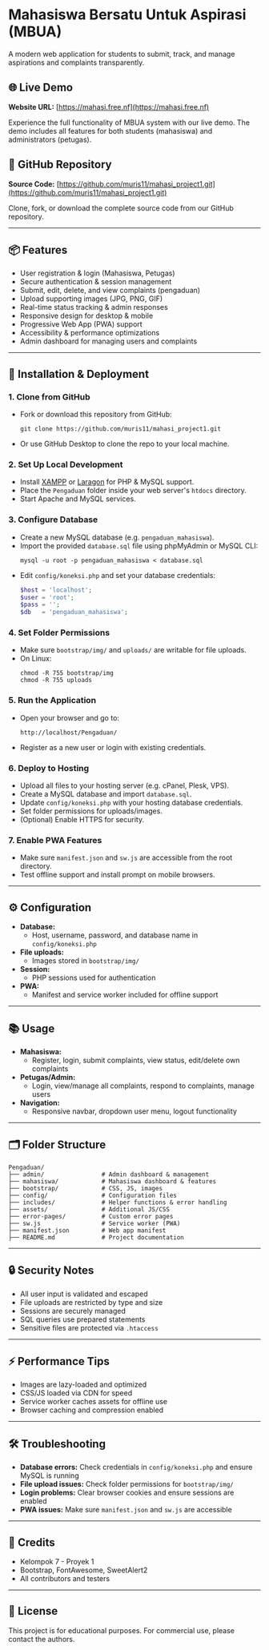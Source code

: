 # Mahasiswa Bersatu Untuk Aspirasi (MBUA)

A modern web application for students to submit, track, and manage aspirations and complaints transparently.

## 🌐 Live Demo

**Website URL:** [https://mahasi.free.nf](https://mahasi.free.nf)

Experience the full functionality of MBUA system with our live demo. The demo includes all features for both students (mahasiswa) and administrators (petugas).

## 📂 GitHub Repository

**Source Code:** [https://github.com/muris11/mahasi_project1.git](https://github.com/muris11/mahasi_project1.git)

Clone, fork, or download the complete source code from our GitHub repository.

---

## 📦 Features

- User registration & login (Mahasiswa, Petugas)
- Secure authentication & session management
- Submit, edit, delete, and view complaints (pengaduan)
- Upload supporting images (JPG, PNG, GIF)
- Real-time status tracking & admin responses
- Responsive design for desktop & mobile
- Progressive Web App (PWA) support
- Accessibility & performance optimizations
- Admin dashboard for managing users and complaints

---

## 🚀 Installation & Deployment

### 1. Clone from GitHub

- Fork or download this repository from GitHub:
  ```
  git clone https://github.com/muris11/mahasi_project1.git
  ```
- Or use GitHub Desktop to clone the repo to your local machine.

### 2. Set Up Local Development

- Install [XAMPP](https://www.apachefriends.org/) or [Laragon](https://laragon.org/) for PHP & MySQL support.
- Place the `Pengaduan` folder inside your web server's `htdocs` directory.
- Start Apache and MySQL services.

### 3. Configure Database

- Create a new MySQL database (e.g. `pengaduan_mahasiswa`).
- Import the provided `database.sql` file using phpMyAdmin or MySQL CLI:
  ```
  mysql -u root -p pengaduan_mahasiswa < database.sql
  ```
- Edit `config/koneksi.php` and set your database credentials:
  ```php
  $host = 'localhost';
  $user = 'root';
  $pass = '';
  $db   = 'pengaduan_mahasiswa';
  ```

### 4. Set Folder Permissions

- Make sure `bootstrap/img/` and `uploads/` are writable for file uploads.
- On Linux:
  ```
  chmod -R 755 bootstrap/img
  chmod -R 755 uploads
  ```

### 5. Run the Application

- Open your browser and go to:
  ```
  http://localhost/Pengaduan/
  ```
- Register as a new user or login with existing credentials.

### 6. Deploy to Hosting

- Upload all files to your hosting server (e.g. cPanel, Plesk, VPS).
- Create a MySQL database and import `database.sql`.
- Update `config/koneksi.php` with your hosting database credentials.
- Set folder permissions for uploads/images.
- (Optional) Enable HTTPS for security.

### 7. Enable PWA Features

- Make sure `manifest.json` and `sw.js` are accessible from the root directory.
- Test offline support and install prompt on mobile browsers.

---

## ⚙️ Configuration

- **Database:**
  - Host, username, password, and database name in `config/koneksi.php`
- **File uploads:**
  - Images stored in `bootstrap/img/`
- **Session:**
  - PHP sessions used for authentication
- **PWA:**
  - Manifest and service worker included for offline support

---

## 📚 Usage

- **Mahasiswa:**
  - Register, login, submit complaints, view status, edit/delete own complaints
- **Petugas/Admin:**
  - Login, view/manage all complaints, respond to complaints, manage users
- **Navigation:**
  - Responsive navbar, dropdown user menu, logout functionality

---

## 🗂️ Folder Structure

```
Pengaduan/
├── admin/                # Admin dashboard & management
├── mahasiswa/            # Mahasiswa dashboard & features
├── bootstrap/            # CSS, JS, images
├── config/               # Configuration files
├── includes/             # Helper functions & error handling
├── assets/               # Additional JS/CSS
├── error-pages/          # Custom error pages
├── sw.js                 # Service worker (PWA)
├── manifest.json         # Web app manifest
├── README.md             # Project documentation
```

---

## 🔒 Security Notes

- All user input is validated and escaped
- File uploads are restricted by type and size
- Sessions are securely managed
- SQL queries use prepared statements
- Sensitive files are protected via `.htaccess`

---

## ⚡ Performance Tips

- Images are lazy-loaded and optimized
- CSS/JS loaded via CDN for speed
- Service worker caches assets for offline use
- Browser caching and compression enabled

---

## 🛠️ Troubleshooting

- **Database errors:** Check credentials in `config/koneksi.php` and ensure MySQL is running
- **File upload issues:** Check folder permissions for `bootstrap/img/`
- **Login problems:** Clear browser cookies and ensure sessions are enabled
- **PWA issues:** Make sure `manifest.json` and `sw.js` are accessible

---

## 👥 Credits

- Kelompok 7 - Proyek 1
- Bootstrap, FontAwesome, SweetAlert2
- All contributors and testers

---

## 📄 License

This project is for educational purposes. For commercial use, please contact the authors.
